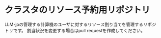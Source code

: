 # クラスタのリソース予約用リポジトリ

LLM-jpの管理する計算機のユーザに対するリソース割り当てを管理するリポジトリです。
割当状況を変更する場合はpull requestを作成してください。
